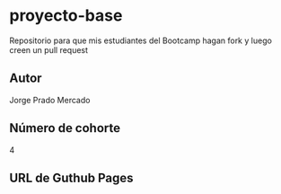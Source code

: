 # proyecto-base
Repositorio para que mis estudiantes del Bootcamp hagan fork y luego creen un pull request

## Autor
Jorge Prado Mercado

## Número de cohorte
4

## URL de Guthub Pages
